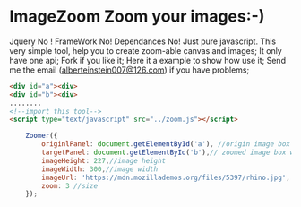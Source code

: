 # **ImageZoom** Zoom your images:-)

Jquery No ! FrameWork No! Dependances No! Just pure javascript. This very simple tool, help you to create zoom-able canvas and images; It only have one api; Fork if you like it; Here it a example to show how use it; Send me the email (alberteinstein007@126.com) if you have problems;
```html
<div id="a"><div>
<div id="b"><div>
........
<!--import this tool-->
<script type="text/javascript" src="../zoom.js"></script>

```

```javascript
	Zoomer({
		originlPanel: document.getElementById('a'), //origin image box warpper
		targetPanel: document.getElementById('b'),// zoomed image box warpper
		imageHeight: 227,//image height
		imageWidth: 300,//image width
		imageUrl: 'https://mdn.mozillademos.org/files/5397/rhino.jpg', //your image source
		zoom: 3 //size
	});
```
